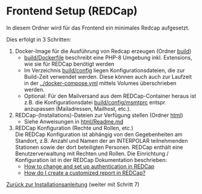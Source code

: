 # Frontend Setup (REDCap)

In diesem Ordner wird für das Frontend ein minimales Redcap aufgesetzt.

Dies erfolgt in 3 Schritten:
1. Docker-Image für die Ausführung von Redcap erzeugen (Ordner [build](build))
   * [build/Dockerfile](build/Dockerfile) beschreibt eine PHP-8 Umgebung inkl. Extensions, wie sie für REDCap benötigt werden
   * Im Verzeichnis [build/config](build/config) liegen Konfigurationsdateien, die zur Build-Zeit verwendet werden. Diese können auch auch zur Laufzeit in der [../docker-compose.yml](../docker-compose.yml) mittels Volumes überschrieben werden.
   * Optional: Für den Mailversand aus dem REDCap-Container heraus ist z.B. die Konfigurationsdatei [build/config/msmtprc](build/config/msmtprc) entspr. anzupassen (Mailadressen, Mailhost, etc.).
1. REDCap-(Installations)-Dateien zur Verfügung stellen (Ordner [html](html))
   * Siehe Anweisungen in [html/Readme.md](html/Readme.md)
1. REDCap Konfiguration (Rechte und Rollen, etc.) \
   Die REDCap Konfiguration ist abhängig von den Gegebenheiten am Standort, z.B. Anzahl und Namen der an INTERPOLAR teilnehmenden Stationen sowie der dort beteiligten Personen.
   REDCap enthält eine Benutzerverwaltung mit Rechten und Rollen. Die Einrichtung / Konfiguration ist in der REDCap Dokumentation beschrieben:
   * [How to change and set up authentication in REDCap](https://redcap.vumc.org/community/post.php?id=691)
   * [How do I create a customized report in REDCap?](https://confluence.research.cchmc.org/pages/viewpage.action?pageId=90966866)

[Zurück zur Installationsanleitung](../Install.md) (weiter mit Schritt 7)
